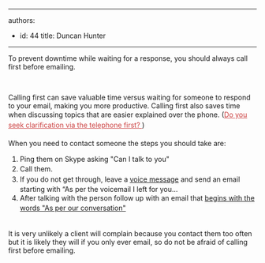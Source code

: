 

---
authors:
  - id: 44
    title: Duncan Hunter
---




<span class='intro'> ​​​To prevent downtime while&#160;waiting for a response, you should always call first before emailing. </span>

<p>​</p><p>Calling first can save valuable time versus waiting&#160;for someone to respond to your email, making you more productive. Calling first also&#160;saves time when discussing topics that are easier explained over the phone.&#160;​(<a href="/do-you-seek-clarification-via-the-telephone-first" style="color&#58;#cc4141;border-bottom-color&#58;#cc4141;line-height&#58;20.7999992370605px;">Do you seek clarification via the telephone first?&#160;​</a><span style="line-height&#58;20.7999992370605px;">​</span>)<br><br>When you need to contact someone&#160;the steps you should take are&#58;</p><p></p><ol><li><span style="line-height&#58;20.7999992370605px;">​Ping them on Skype asking &quot;Can I talk to&#160;you&quot;</span><br></li><li><span style="line-height&#58;20.7999992370605px;">Call them.&#160;</span></li><li><span style="line-height&#58;20.7999992370605px;"></span><span style="line-height&#58;20.7999992370605px;">If you do not get through, leave a&#160;<a href="/do-you-use-voice-recordings-when-appropriate">voice&#160;message​</a>​ and send an email starting with “As per the voicemail I left for you…​</span><br></li><li><span style="line-height&#58;20.7999992370605px;">After talking with the person&#160;follow up with an email that </span><a href="/do-you-send-＂as-per-our-conversation＂-emails" style="line-height&#58;20.7999992370605px;">begins with the words &quot;As per our conversation&quot;​</a><br></li></ol><p><span style="line-height&#58;20.7999992370605px;"><span style="line-height&#58;21px;">​<br></span></span>​It is very unlikely a client will complain because&#160;you contact them too often but it is likely they will if you only ever email, so do not be afraid of calling first before emailing.&#160;</p><div><span style="line-height&#58;21px;"><br></span></div>



